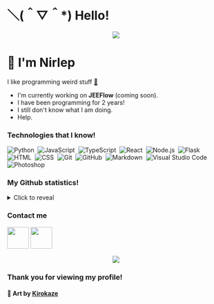 # ＼(＾▽＾*) Hello!
<div align="center"><img src="https://web.archive.org/web/20211129124306if_/https://camo.githubusercontent.com/fda0ab1bc1204a14fc12df965badd4cbb7c4e98c73ef8042de5d9b11208d0ff5/68747470733a2f2f63646e2e646973636f72646170702e636f6d2f6174746163686d656e74732f3835393333353234373534373939303032362f3838323539333639363933343135343234302f636f6f6c5f6261636b67726f756e645f7468696e675f6c6f6c2e676966"></div>

# 👋 I'm Nirlep

I like programming weird stuff [👀](https://www.youtube.com/watch?v=dQw4w9WgXcQ)

- I'm currently working on **JEEFlow** (coming soon).
- I have been programming for 2 years!
- I still don't know what I am doing.
- Help.

### Technologies that I know!

![Python](https://img.shields.io/badge/-Python-05122A?style=for-the-badge&logo=python)&nbsp;
![JavaScript](https://img.shields.io/badge/-JavaScript-05122A?style=for-the-badge&logo=javascript)&nbsp;
![TypeScript](https://img.shields.io/badge/-TypeScript-05122A?style=for-the-badge&logo=typescript)&nbsp;
![React](https://img.shields.io/badge/-React-05122A?style=for-the-badge&logo=react)&nbsp;
![Node.js](https://img.shields.io/badge/-Node.js-05122A?style=for-the-badge&logo=node.js)&nbsp;
![Flask](https://img.shields.io/badge/-Flask-05122A?style=for-the-badge&logo=flask)&nbsp;
![HTML](https://img.shields.io/badge/-HTML-05122A?style=for-the-badge&logo=HTML5)&nbsp;
![CSS](https://img.shields.io/badge/-CSS-05122A?style=for-the-badge&logo=CSS3&logoColor=1572B6)&nbsp;
![Git](https://img.shields.io/badge/-Git-05122A?style=for-the-badge&logo=git)&nbsp;
![GitHub](https://img.shields.io/badge/-GitHub-05122A?style=for-the-badge&logo=github)&nbsp;
![Markdown](https://img.shields.io/badge/-Markdown-05122A?style=for-the-badge&logo=markdown)&nbsp;
![Visual Studio Code](https://img.shields.io/badge/-Visual%20Studio%20Code-05122A?style=for-the-badge&logo=visual-studio-code&logoColor=007ACC)&nbsp;
![Photoshop](https://img.shields.io/badge/-Photoshop-05122A?style=for-the-badge&logo=adobe-photoshop)&nbsp;

### My Github statistics!

<details>
  <summary>Click to reveal</summary>
  <div>
    <br>
    <img src="https://github-readme-stats.vercel.app/api?username=nirlep5252&show_icons=true&theme=radical&count_private=true&include_all_commits=true">
    <img src="https://github-readme-streak-stats.herokuapp.com/?user=Nirlep5252&theme=radical">
    <img src="https://github-readme-stats.vercel.app/api/top-langs/?username=nirlep5252&theme=radical">
  </div>
</details>

### Contact me

<a href="https://twitter.com/Nirlep_5252_"><img height="50px" src="https://1000logos.net/wp-content/uploads/2017/06/Twitter-Logo.png" /></a>
<a href="mailto:teamepicbot@gmail.com"><img height="50px" src="https://cdn.discordapp.com/attachments/859335247547990026/902794064863326228/gmail_logo_better.png" /></a>

<div align="center"><img src="https://web.archive.org/web/20211129124325if_/https://camo.githubusercontent.com/6568fca1d4b347402802b45a502760fb0cd72cf6c08c7259dc3cb99262eb64ed/68747470733a2f2f63646e2e646973636f72646170702e636f6d2f6174746163686d656e74732f3835393333353234373534373939303032362f3838323539333036393230363232393031322f6d795f6c6966652e676966"></div>

### Thank you for viewing my profile!

#### 🎨 Art by **[Kirokaze](https://kirokazepixel.tumblr.com/)**
